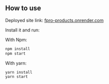 ## How to use

Deployed site link: [fpro-products.onrender.com](https://fpro-products.onrender.com/)

Install it and run:

With Npm:
```bash
npm install
npm start
```

With yarn:
```bash
yarn install
yarn start
```
